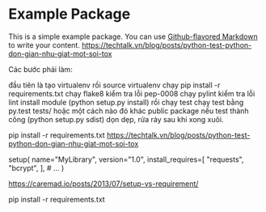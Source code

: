 # Example Package

This is a simple example package. You can use
[Github-flavored Markdown](https://guides.github.com/features/mastering-markdown/)
to write your content.
https://techtalk.vn/blog/posts/python-test-python-don-gian-nhu-giat-mot-soi-tox

Các bước phải làm:

đầu tiên là tạo virtualenv
rồi source virtualenv
chạy pip install -r requirements.txt
chạy flake8 kiểm tra lỗi pep-0008
chạy pylint kiểm tra lỗi lint 
install module (python setup.py install) rồi chạy test
chạy test bằng py.test tests/ hoặc một cách nào đó khác
public package nếu test thành công (python setup.py sdist)
dọn dẹp, rửa ráy sau khi xong xuôi.


pip install -r requirements.txt
https://techtalk.vn/blog/posts/python-test-python-don-gian-nhu-giat-mot-soi-tox

setup(
    name="MyLibrary",
    version="1.0",
    install_requires=[
        "requests",
        "bcrypt",
    ],
    # ...
)

https://caremad.io/posts/2013/07/setup-vs-requirement/

pip install -r requirements.txt
